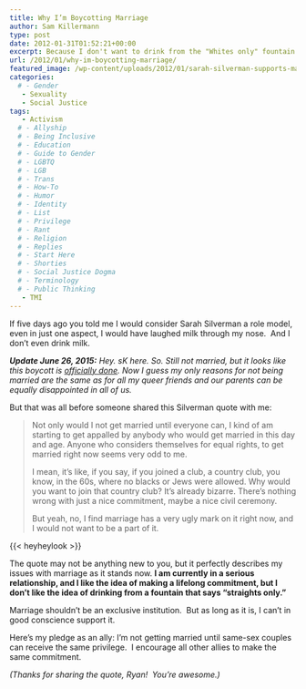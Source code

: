 ```yaml
---
title: Why I’m Boycotting Marriage
author: Sam Killermann
type: post
date: 2012-01-31T01:52:21+00:00
excerpt: Because I don't want to drink from the "Whites only" fountain.
url: /2012/01/why-im-boycotting-marriage/
featured_image: /wp-content/uploads/2012/01/sarah-silverman-supports-marriage-equality.jpg
categories: 
  # - Gender
   - Sexuality
   - Social Justice
tags:
   - Activism
  # - Allyship
  # - Being Inclusive
  # - Education
  # - Guide to Gender
  # - LGBTQ
  # - LGB
  # - Trans
  # - How-To
  # - Humor
  # - Identity
  # - List
  # - Privilege
  # - Rant
  # - Religion
  # - Replies
  # - Start Here
  # - Shorties
  # - Social Justice Dogma
  # - Terminology
  # - Public Thinking
   - TMI
---
```

If five days ago you told me I would consider Sarah Silverman a role model, even in just one aspect, I would have laughed milk through my nose.  And I don&#8217;t even drink milk.

<address>
  <strong>Update June 26, 2015:</strong> Hey. sK here. So. Still not married, but it looks like this boycott is <a href="http://www.nytimes.com/2015/06/27/us/supreme-court-same-sex-marriage.html">officially done</a>. Now I guess my only reasons for not being married are the same as for all my queer friends and our parents can be equally disappointed in all of us.
</address>

But that was all before someone shared this Silverman quote with me:

> Not only would I not get married until everyone can, I kind of am starting to get appalled by anybody who would get married in this day and age. Anyone who considers themselves for equal rights, to get married right now seems very odd to me.
> 
> I mean, it’s like, if you say, if you joined a club, a country club, you know, in the 60s, where no blacks or Jews were allowed. Why would you want to join that country club? It’s already bizarre. There’s nothing wrong with just a nice commitment, maybe a nice civil ceremony.
> 
> But yeah, no, I find marriage has a very ugly mark on it right now, and I would not want to be a part of it.

{{< heyheylook >}}

The quote may not be anything new to you, but it perfectly describes my issues with marriage as it stands now. **I am currently in a serious relationship, and I like the idea of making a lifelong commitment, but I don&#8217;t like the idea of drinking from a fountain that says &#8220;straights only.&#8221;**

Marriage shouldn&#8217;t be an exclusive institution.  But as long as it is, I can&#8217;t in good conscience support it.

Here&#8217;s my pledge as an ally: I&#8217;m not getting married until same-sex couples can receive the same privilege.  I encourage all other allies to make the same commitment.

_(Thanks for sharing the quote, Ryan!  You&#8217;re awesome.)_